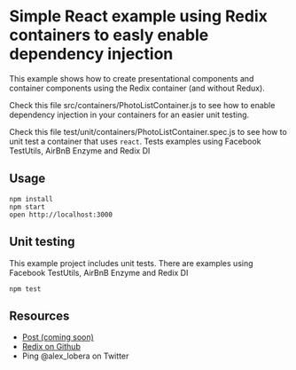 # Simple React example using Redix containers to easly enable dependency injection

This example shows how to create presentational components and container components using the Redix container (and without Redux).

Check this file src/containers/PhotoListContainer.js to see how to enable dependency injection in your containers for an easier unit testing.

Check this file test/unit/containers/PhotoListContainer.spec.js to see how to unit test a container that uses `react`. Tests examples using Facebook TestUtils, AirBnB Enzyme and Redix DI

## Usage

```
npm install
npm start
open http://localhost:3000
```

## Unit testing

This example project includes unit tests. There are examples using Facebook TestUtils, AirBnB Enzyme and Redix DI

```
npm test
```

## Resources

* [Post (coming soon)]()
* [Redix on Github](https://github.com/alexlbr/redix)
* Ping @alex_lobera on Twitter
